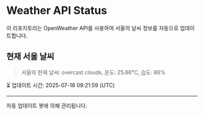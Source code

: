 
# Weather API Status

이 리포지토리는 OpenWeather API를 사용하여 서울의 날씨 정보를 자동으로 업데이트합니다.

## 현재 서울 날씨
> 서울의 현재 날씨: overcast clouds, 온도: 25.86°C, 습도: 86%

⏳ 업데이트 시간: 2025-07-18 09:21:59 (UTC)

---
자동 업데이트 봇에 의해 관리됩니다.
